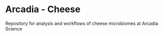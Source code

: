# Arcadia - Cheese 

Repository for analysis and workflows of cheese microbiomes at Arcadia Science
